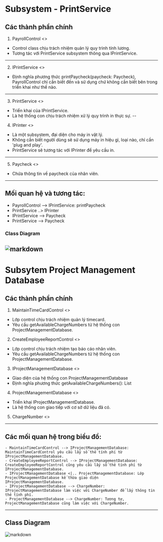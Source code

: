 # Subsystem - PrintService
## Các thành phần chính

1. PayrollControl <<control>>
- Control class chịu trách nhiệm quản lý quy trình tính lương.
- Tương tác với PrintService subsystem thông qua IPrintService.
---
2. IPrintService <<interface>>
- Định nghĩa phương thức printPaycheck(paycheck: Paycheck), PayrollControl chỉ cần biết đến và sử dụng chứ không cần biết bên trong triển khai như thế nào.
---
3. PrintService <<subsystem proxy>>
- Triển khai của IPrintService.
- Là hệ thống con chịu trách nhiệm xử lý quy trình in thực sự.
--
4. IPrinter <<interface>>
- Là một subsystem, đại diện cho máy in vật lý. 
- Không cần biết người dùng sẽ sử dụng máy in hiệu gì, loại nào, chỉ cần 'plug and play'.
- PrintService sẽ tương tác với IPrinter để yêu cầu in.
---
5. Paycheck <<entity>>
- Chứa thông tin về paycheck của nhân viên.
---
## Mối quan hệ và tương tác:
- PayrollControl --> IPrintService: printPaycheck
- PrintService ..> IPrinter
- IPrintService --> Paycheck
- PrintService --> Paycheck

### Class Diagram
![markdown](https://www.planttext.com/api/plantuml/png/T56zJiCm4DxlAMwZ34rtP5cLoi9MYISmhcait7EmdOe8EZEmmCm28y_WWQ5zaJm1hu2TLbKJgLxik_j-xiv_yNVgWt2XNXc02zozj_6DIgHbkViHABVV4aqRFojSRxzmgON5XMxZAu4qmdkSYyPPOsQMGhgHCRb_SOxFW3YPeAi9gpqADW2QWdBtGYgycRiKt2gtrYdAw7Igd4kYibJoONIP6GUZKp1ZlhxpZGygQJlxr71-dZzqLAupwv2ZQojFJGx4PA0ewD3fRl9UPdaHgpP-Q7oi1M6PTW23uSTZFXZggjyFzAlifIXwSq6lN1JysF60cPsEekShC5Mqo1_x3m00__y30000)
---

# Subsytem Project Management Database

## Các thành phần chính

1. MaintainTimeCardControl <<control>>
- Lớp control chịu trách nhiệm quản lý timecard.
- Yêu cầu getAvailableChargeNumbers từ hệ thống con ProjectManagementDatabase.

2. CreateEmployeeReportControl <<control>>
- Lớp control chịu trách nhiệm tạo báo cáo nhân viên.
- Yêu cầu getAvailableChargeNumbers từ hệ thống con ProjectManagementDatabase.

3. IProjectManagementDatabase <<interface>>
- Giao diện của hệ thống con ProjectManagementDatabase
- Định nghĩa phương thức getAvailableChargeNumbers(): List<ChargeNumber>

4. ProjectManagementDatabase <<subsystem proxy>>
- Triển khai IProjectManagementDatabase.
- Là hệ thống con giao tiếp với cơ sở dữ liệu đã có.

5. ChargeNumber <<entity>>

---

## Các mối quan hệ trong biểu đồ:
    - MaintainTimeCardControl --> IProjectManagementDatabase: MaintainTimeCardControl yêu cầu lấy số thẻ tính phí từ IProjectManagementDatabase.
    - CreateEmployeeReportControl --> IProjectManagementDatabase: CreateEmployeeReportControl cũng yêu cầu lấy số thẻ tính phí từ IProjectManagementDatabase.
    - IProjectManagementDatabase <|.. ProjectManagementDatabase: Lớp ProjectManagementDatabase kế thừa giao diện IProjectManagementDatabase.
    - IProjectManagementDatabase --> ChargeNumber: IProjectManagementDatabase làm việc với ChargeNumber để lấy thông tin thẻ tính phí.
    - ProjectManagementDatabase --> ChargeNumber: Tương tự, ProjectManagementDatabase cũng làm việc với ChargeNumber.
---
## Class Diagram
![markdown](https://www.planttext.com/api/plantuml/png/f98zJiGm48LxdsAwXMBt02YA5WKAYaK8SO69CoH6_Wcsio9Qg2beeAQ1aZEaeDYzI4x05R05Y9KW4HAMB5cQcU-zUV9Rzpft7grlb6Hi0flxlhlJ5UYoshmWyFKp1zbtZpKirqzG2ZHGYBwxrOnBT0uMABGFzqmeoj0McT7U6Wb9mZzUQRfYx8PzjcUMqDEXggLfYKwfDjR_CWAhE1B8PC-H4noTM7D1t2zGOqcAj3z0Zpaw2fqGJqb-Vub2OYufgz2MTDoedApRsVrM7wOaYMjortfIK5jprKRNVwLk5m8eO8LlltQOG1OZL7tt8E2oGGrLI8yDnJQTfcFBxWqxOcFH_WCxF3MRNOzHsOXWzBCjCwBoevNDIHVnjxu3003__mC0)

